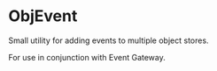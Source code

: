 # ObjEvent

Small utility for adding events to multiple object stores.

For use in conjunction with Event Gateway.
